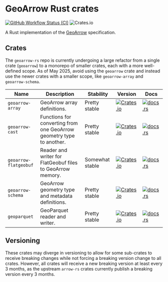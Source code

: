 # GeoArrow Rust crates

[![GitHub Workflow Status (CI)](https://img.shields.io/github/actions/workflow/status/geoarrow/geoarrow-rs/ci.yml?branch=main)](https://github.com/geoarrow/geoarrow-rs/actions/workflows/ci.yml)
![Crates.io](https://img.shields.io/crates/l/geoarrow)

A Rust implementation of the [GeoArrow](https://github.com/geoarrow/geoarrow) specification.

<!-- and bindings to [GeoRust algorithms](https://github.com/georust/geo) for efficient spatial operations on GeoArrow memory. -->

## Crates

The `geoarrow-rs` repo is currently undergoing a large refactor from a single crate (`geoarrow`) to a monorepo of smaller crates, each with a more well-defined scope. As of May 2025, avoid using the `geoarrow` crate and instead use the newer crates with a smaller scope, like `geoarrow-array` and `geoarrow-schema`.

| Name                  | Description                                                          | Stability       | Version                                                                                                           | Docs                                                                                                               |
| --------------------- | -------------------------------------------------------------------- | --------------- | ----------------------------------------------------------------------------------------------------------------- | ------------------------------------------------------------------------------------------------------------------ |
| `geoarrow-array`      | GeoArrow array definitions.                                          | Pretty stable   | [![Crates.io](https://img.shields.io/crates/v/geoarrow-array)](https://crates.io/crates/geoarrow-array)           | [![docs.rs](https://img.shields.io/docsrs/geoarrow-array?label=docs.rs)](https://docs.rs/geoarrow-array)           |
| `geoarrow-cast`       | Functions for converting from one GeoArrow geometry type to another. | Pretty stable   | [![Crates.io](https://img.shields.io/crates/v/geoarrow-cast)](https://crates.io/crates/geoarrow-cast)             | [![docs.rs](https://img.shields.io/docsrs/geoarrow-cast?label=docs.rs)](https://docs.rs/geoarrow-cast)             |
| `geoarrow-flatgeobuf` | Reader and writer for FlatGeobuf files to GeoArrow memory.           | Somewhat stable | [![Crates.io](https://img.shields.io/crates/v/geoarrow-flatgeobuf)](https://crates.io/crates/geoarrow-flatgeobuf) | [![docs.rs](https://img.shields.io/docsrs/geoarrow-flatgeobuf?label=docs.rs)](https://docs.rs/geoarrow-flatgeobuf) |
| `geoarrow-schema`     | GeoArrow geometry type and metadata definitions.                     | Pretty stable   | [![Crates.io](https://img.shields.io/crates/v/geoarrow-schema)](https://crates.io/crates/geoarrow-schema)         | [![docs.rs](https://img.shields.io/docsrs/geoarrow-schema?label=docs.rs)](https://docs.rs/geoarrow-schema)         |
| `geoparquet`          | GeoParquet reader and writer.                                        | Pretty stable   | [![Crates.io](https://img.shields.io/crates/v/geoparquet)](https://crates.io/crates/geoparquet)                   | [![docs.rs](https://img.shields.io/docsrs/geoparquet?label=docs.rs)](https://docs.rs/geoparquet)                   |

## Versioning

These crates may diverge in versioning to allow for some sub-crates to receive breaking changes while not forcing a breaking version change to all crates. However, all crates will receive a new breaking version at least every 3 months, as the upstream `arrow-rs` crates currently publish a breaking version every 3 months.
